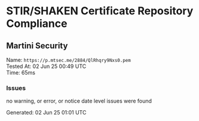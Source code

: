 # STIR/SHAKEN Certificate Repository Compliance

## Martini Security

Name: `https://p.mtsec.me/2884/QlRhqry9Nxs0.pem`\
Tested At: 02 Jun 25 00:49 UTC\
Time: 65ms

### Issues

no warning, or error, or notice date level issues were found

Generated: 02 Jun 25 01:01 UTC